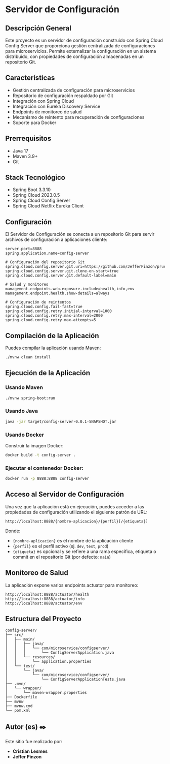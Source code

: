 # Servidor de Configuración
## Descripción General
Este proyecto es un servidor de configuración construido con Spring Cloud Config Server que proporciona gestión centralizada de configuraciones para microservicios. Permite externalizar la configuración en un sistema distribuido, con propiedades de configuración almacenadas en un repositorio Git.
## Características

- Gestión centralizada de configuración para microservicios
- Repositorio de configuración respaldado por Git
- Integración con Spring Cloud
- Integración con Eureka Discovery Service
- Endpoints de monitoreo de salud
- Mecanismo de reintento para recuperación de configuraciones
- Soporte para Docker

## Prerrequisitos

- Java 17
- Maven 3.9+
- Git

## Stack Tecnológico

- Spring Boot 3.3.10
- Spring Cloud 2023.0.5
- Spring Cloud Config Server
- Spring Cloud Netflix Eureka Client

## Configuración
El Servidor de Configuración se conecta a un repositorio Git para servir archivos de configuración a aplicaciones cliente:
```
server.port=8888
spring.application.name=config-server

# Configuración del repositorio Git
spring.cloud.config.server.git.uri=https://github.com/JefferPinzon/prueba1
spring.cloud.config.server.git.clone-on-start=true
spring.cloud.config.server.git.default-label=main

# Salud y monitoreo
management.endpoints.web.exposure.include=health,info,env
management.endpoint.health.show-details=always

# Configuración de reintentos
spring.cloud.config.fail-fast=true
spring.cloud.config.retry.initial-interval=1000
spring.cloud.config.retry.max-interval=2000
spring.cloud.config.retry.max-attempts=5
```
## Compilación de la Aplicación
Puedes compilar la aplicación usando Maven:
```bash
./mvnw clean install
```
## Ejecución de la Aplicación
### Usando Maven
```bash
./mvnw spring-boot:run
```
### Usando Java
```bash
java -jar target/config-server-0.0.1-SNAPSHOT.jar
```
### Usando Docker
Construir la imagen Docker:
```bash
docker build -t config-server .
```
### Ejecutar el contenedor Docker:
```bash
docker run -p 8888:8888 config-server
```
## Acceso al Servidor de Configuración
Una vez que la aplicación está en ejecución, puedes acceder a las propiedades de configuración utilizando el siguiente patrón de URL:
```
http://localhost:8888/{nombre-aplicacion}/{perfil}[/{etiqueta}]
```
Donde:

- `{nombre-aplicacion}` es el nombre de la aplicación cliente
- `{perfil}` es el perfil activo (ej. `dev`, `test`, `prod`)
- `{etiqueta}` es opcional y se refiere a una rama específica, etiqueta o commit en el repositorio Git (por defecto: `main`)

## Monitoreo de Salud
La aplicación expone varios endpoints actuator para monitoreo:
```
http://localhost:8888/actuator/health
http://localhost:8888/actuator/info
http://localhost:8888/actuator/env
```
## Estructura del Proyecto
```
config-server/
├── src/
│   ├── main/
│   │   ├── java/
│   │   │   └── com/microservice/configserver/
│   │   │       └── ConfigServerApplication.java
│   │   └── resources/
│   │       └── application.properties
│   └── test/
│       └── java/
│           └── com/microservice/configserver/
│               └── ConfigServerApplicationTests.java
├── .mvn/
│   └── wrapper/
│       └── maven-wrapper.properties
├── Dockerfile
├── mvnw
├── mvnw.cmd
└── pom.xml
```
## Autor (es) ✒️

Este sitio fue realizado por:

* **Cristian Lesmes**
* **Jeffer Pinzon**